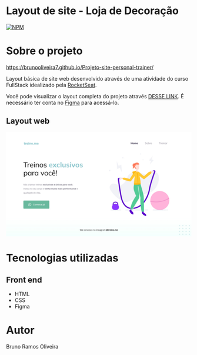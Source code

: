 # Layout de site - Loja de Decoração
[![NPM](https://img.shields.io/npm/l/react)](https://github.com/devsuperior/sds1-wmazoni/blob/master/LICENSE) 

# Sobre o projeto

https://brunooliveira7.github.io/Projeto-site-personal-trainer/

Layout básica de site web desenvolvido através de uma atividade do curso FullStack idealizado pela [RocketSeat](https://www.rocketseat.com.br/).

Você pode visualizar o layout completa do projeto através [DESSE LINK](https://www.figma.com/design/o5L9ThR0tlvuKQvdXFZMZu/Explorer---Projeto-01-(Copy)?node-id=0-1&t=vzOAgc9msjBlqAA3-0). É necessário ter conta no [Figma](https://figma.com) para acessá-lo.


## Layout web
![Mobile 1](https://github.com/brunooliveira7/Projeto-site-personal-trainer/blob/main/images/Projeto%2002.jpg)

# Tecnologias utilizadas

## Front end
- HTML 
- CSS
- Figma

# Autor

Bruno Ramos Oliveira
